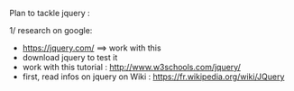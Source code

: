 Plan to tackle jquery :

1/ research on google:
- https://jquery.com/ ==> work with this 
- download jquery to test it 
- work with this tutorial : http://www.w3schools.com/jquery/
- first, read infos on jquery on Wiki : https://fr.wikipedia.org/wiki/JQuery
